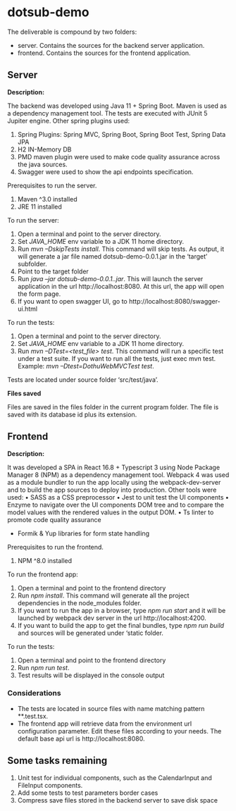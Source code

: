 # dotsub-demo
The deliverable is compound by two folders: 
* server. Contains the sources for the backend server application.
* frontend. Contains the sources for the frontend application.

## Server

**Description:**

The backend was developed using Java 11 + Spring Boot. Maven is used as a dependency management tool. The tests are executed with JUnit 5 Jupiter engine. Other spring plugins used:
1. Spring Plugins: Spring MVC, Spring Boot, Spring Boot Test, Spring Data JPA
2. H2 IN-Memory DB
3. PMD maven plugin were used to make code quality assurance across the java sources.
4. Swagger were used to show the api endpoints specification.

Prerequisites to run the server.
1.	Maven ^3.0 installed
2.	JRE 11 installed 

To run the server:
1.	Open a terminal and point to the server directory.
2.	Set *JAVA_HOME* env variable to a JDK 11 home directory.
3.	Run *mvn –DskipTests install*. This command will skip tests. As output, it will generate a jar file named dotsub-demo-0.0.1.jar in the ‘target’ subfolder.
4.	Point to the target folder
5.	Run *java –jar dotsub-demo-0.0.1..jar*. This will launch the server application in the url http://localhost:8080. At this url, the app will open the form page.
6.	If you want to open swagger UI, go to http://localhost:8080/swagger-ui.html

To run the tests:
1.	Open a terminal and point to the server directory.
2.	Set *JAVA_HOME* env variable to a JDK 11 home directory.
3.	Run *mvn –DTest=<test_file>  test*. This command will run a specific test under a test suite. If you want to run all the tests, just exec mvn test. Example: *mvn –Dtest=DothuWebMVCTest test*.

Tests are located under source folder ‘src/test/java’.

**Files saved**

Files are saved in the files folder in the current program folder. The file is saved with its database id plus its extension.


## Frontend

**Description:**

It was developed a SPA in React 16.8 + Typescript 3 using Node Package Manager 8 (NPM) as a dependency management tool. Webpack 4 was used as a module bundler to run the app locally using the webpack-dev-server and to build the app sources to deploy into production. Other tools were used:
•	SASS as a CSS preprocessor
•	Jest to unit test the UI components
•	Enzyme to navigate over the UI components DOM tree and to compare the model values with the rendered values in the output DOM.
•	Ts linter to promote code quality assurance
* Formik & Yup libraries for form state handling

 Prerequisites to run the frontend.
1.	NPM ^8.0 installed

To run the frontend app:
1.	Open a terminal and point to the frontend directory
2.	Run *npm install*. This command will generate all the project dependencies in the node_modules folder.
3.	If you want to run the app in a browser, type *npm run start* and it will be launched by webpack dev server in the url http://localhost:4200.
4.	If you want to build the app to get the final bundles, type *npm run build* and sources will be generated under ‘static folder.

To run the tests:
1.	Open a terminal and point to the frontend directory
2.	Run *npm run test*. 
3.	Test results will be displayed in the console output

### Considerations

* The tests are located in source files with name matching pattern **.test.tsx.
* The frontend app will retrieve data from the environment url configuration parameter. Edit these files according to your needs. The default base api url is http://localhost:8080.


## Some tasks remaining
1.	Unit test for individual components, such as the CalendarInput and FileInput components. 
2.	Add some tests to test parameters border cases
3.	Compress save files stored in the backend server to save disk space

